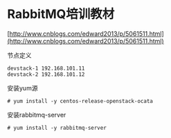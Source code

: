 # RabbitMQ培训教材

[http://www.cnblogs.com/edward2013/p/5061511.html](http://www.cnblogs.com/edward2013/p/5061511.html)

节点定义

```
devstack-1 192.168.101.11
devstack-2 192.168.101.12
```

安装yum源

```
# yum install -y centos-release-openstack-ocata
```

安装rabbitmq-server

```
# yum install -y rabbitmq-server
```





